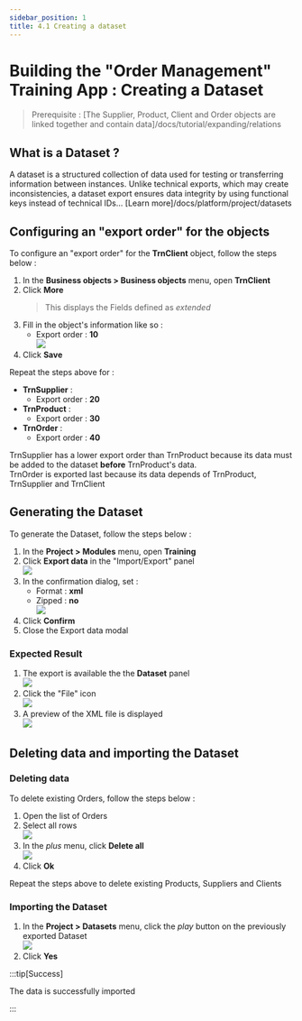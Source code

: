 ```yaml
---
sidebar_position: 1
title: 4.1 Creating a dataset
---
```


# Building the "Order Management" Training App : Creating a Dataset

> Prerequisite : [The Supplier, Product, Client and Order objects are linked together and contain data]/docs/tutorial/expanding/relations

## What is a Dataset ?

A dataset is a structured collection of data used for testing or transferring information between instances. Unlike technical exports, which may create inconsistencies, a dataset export ensures data integrity by using functional keys instead of technical IDs... [Learn more]/docs/platform/project/datasets

## Configuring an "export order" for the objects

To configure an "export order" for the **TrnClient** object, follow the steps below :
1. In the **Business objects > Business objects** menu, open **TrnClient**
2. Click **More**
    > This displays the Fields defined as *extended*
3. Fill in the object's information like so : 
    - Export order : **10**  
    ![](img/datasets/export-order.png)
4. Click **Save**

Repeat the steps above for :
- **TrnSupplier** :
    - Export order : **20**
- **TrnProduct** :
    - Export order : **30**
- **TrnOrder** : 
    - Export order : **40**

TrnSupplier has a lower export order than TrnProduct because its data must be added to the dataset **before** TrnProduct's data.  
TrnOrder is exported last because its data depends of TrnProduct, TrnSupplier and TrnClient

## Generating the Dataset

To generate the Dataset, follow the steps below : 
1. In the **Project > Modules** menu, open **Training**
2. Click **Export data** in the "Import/Export" panel   
    ![](img/datasets/export-data.png)
3. In the confirmation dialog, set :
    - Format : **xml**
    - Zipped : **no**  
    ![](img/datasets/confirm.png)
4. Click **Confirm**
5. Close the Export data modal 

### Expected Result

1. The export is available the the **Dataset** panel  
    ![](img/datasets/export-success.png)
2. Click the "File" icon  
    ![](img/datasets/file-icon.png)
3. A preview of the XML file is displayed  
    ![](img/datasets/export-xml.png)

## Deleting data and importing the Dataset

### Deleting data

To delete existing Orders, follow the steps below :
1. Open the list of Orders
2. Select all rows  
    ![](img/datasets/select-rows.png)
3. In the *plus* menu, click **Delete all**  
    ![](img/datasets/delete-rows.png)
4. Click **Ok**

Repeat the steps above to delete existing Products, Suppliers and Clients

### Importing the Dataset

1. In the **Project > Datasets** menu, click the *play* button on the previously exported Dataset  
    ![](img/datasets/apply.png)
2. Click **Yes**

:::tip[Success]
  <p>The data is successfully imported</p>
:::